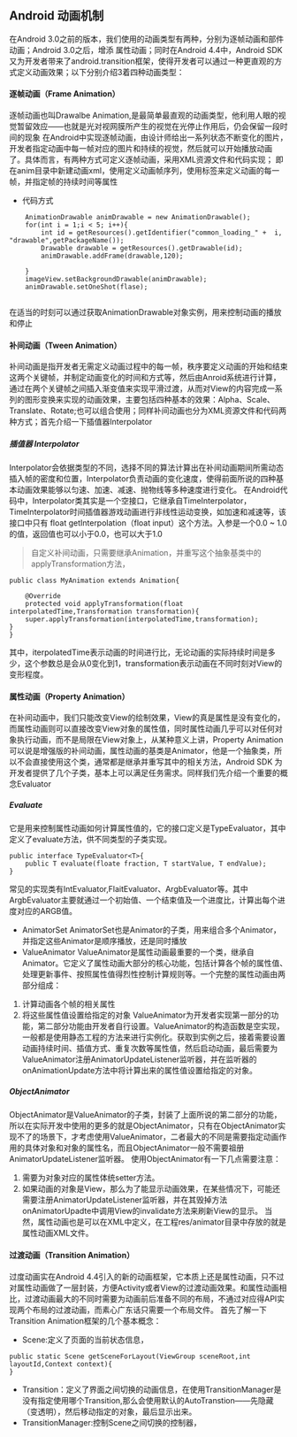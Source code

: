 ## Android 动画机制
在Android 3.0之前的版本，我们使用的动画类型有两种，分别为逐帧动画和部件动画；Android 3.0之后，增添 属性动画；同时在Android 4.4中，Android SDK又为开发者带来了android.transition框架，使得开发者可以通过一种更直观的方式定义动画效果；以下分别介绍3着四种动画类型：
#### 逐帧动画（Frame Animation）
逐帧动画也叫Drawalbe Animation,是最简单最直观的动画类型，他利用人眼的视觉暂留效应——也就是光对视网膜所产生的视觉在光停止作用后，仍会保留一段时间的现象
	在Android中实现逐帧动画，由设计师给出一系列状态不断变化的图片，开发者指定动画中每一帧对应的图片和持续的视觉，然后就可以开始播放动画 了。具体而言，有两种方式可定义逐帧动画，采用XML资源文件和代码实现；
即在anim目录中新建动画xml，使用<animation-list>定义动画帧序列，使用<item>标签来定义动画的每一帧，并指定帧的持续时间等属性
* 代码方式
```	
	AnimationDrawable animDrawable = new AnimationDrawable();
	for(int i = 1;i < 5; i++){
		int id = getResources().getIdentifier("common_loading_" +  i, "drawable",getPackageName());
		Drawable drawable = getResources().getDrawable(id);
		animDrawable.addFrame(drawable,120);
	
	}
	imageView.setBackgroundDrawable(animDrawable);
	animDrawable.setOneShot(flase);
	
```
在适当的时刻可以通过获取AnimationDrawable对象实例，用来控制动画的播放和停止
#### 补间动画（Tween Animation）
补间动画是指开发者无需定义动画过程中的每一帧，秩序要定义动画的开始和结束这两个关键帧，并制定动画变化的时间和方式等，然后由Anroid系统进行计算，通过在两个关键帧之间插入渐变值来实现平滑过渡，从而对View的内容完成一系列的图形变换来实现的动画效果，主要包括四种基本的效果：Alpha、Scale、Translate、Rotate;也可以组合使用；同样补间动画也分为XML资源文件和代码两种方式；首先介绍一下插值器Interpolator
##### 插值器 Interpolator
Interpolator会依据类型的不同，选择不同的算法计算出在补间动画期间所需动态插入帧的密度和位置，Interpolator负责动画的变化速度，使得前面所说的四种基本动画效果能够以匀速、加速、减速、抛物线等多种速度进行变化。
在Android代码中，Interpolator类其实是一个空接口，它继承自TimeInterpolator，TimeInterpolator时间插值器游戏动画进行非线性运动变换，如加速和减速等，该接口中只有 float getInterpolation（float input）这个方法。入参是一个0.0 ~ 1.0的值，返回值也可以小于0.0，也可以大于1.0
>自定义补间动画，只需要继承Animation，并重写这个抽象基类中的applyTransformation方法，
```
public class MyAnimation extends Animation{

	@Override
	protected void applyTransformation(float interpolatedTime,Transformation transformation){
	super.applyTransformation(interpolatedTime,transformation);
}
}
```
其中，iterpolatedTime表示动画的时间进行比，无论动画的实际持续时间是多少，这个参数总是会从0变化到1，transformation表示动画在不同时刻对View的变形程度。
#### 属性动画（Property Animation）
在补间动画中，我们只能改变View的绘制效果，View的真是属性是没有变化的，而属性动画则可以直接改变View对象的属性值，同时属性动画几乎可以对任何对象执行动画，而不是局限在View对象上，从某种意义上讲，Property Animation可以说是增强版的补间动画，属性动画的基类是Animator，他是一个抽象类，所以不会直接使用这个类，通常都是继承并重写其中的相关方法，Android SDK 为开发者提供了几个子类，基本上可以满足任务需求。同样我们先介绍一个重要的概念Evaluator
#####  Evaluate
它是用来控制属性动画如何计算属性值的，它的接口定义是TypeEvaluator，其中定义了evaluate方法，供不同类型的子类实现。
```
public interface TypeEvaluator<T>{
	public T evaluate(floate fraction, T startValue, T endValue);
}
```
常见的实现类有IntEvaluator,FlaitEvaluator、ArgbEvaluator等。其中ArgbEvaluator主要就通过一个初始值、一个结束值及一个进度比，计算出每个进度对应的ARGB值。
* AnimatorSet
 AnimatorSet也是Animator的子类，用来组合多个Animator，并指定这些Animator是顺序播放，还是同时播放
* ValueAnimator
  ValueAnimator是属性动画最重要的一个类，继承自Animator。它定义了属性动画大部分的核心功能，包括计算各个帧的属性值、处理更新事件、按照属性值得烈性控制计算规则等。一个完整的属性动画由两部分组成：
 1. 计算动画各个帧的相关属性
 2. 将这些属性值设置给指定的对象
ValueAnimator为开发者实现第一部分的功能，第二部分功能由开发者自行设置。ValueAnimator的构造函数是空实现，一般都是使用静态工程的方法来进行实例化。获取到实例之后，接着需要设置动画持续时间、插值方式、重复次数等属性值，然后启动动画，最后需要为ValueAnimator注册AnimatorUpdateListener监听器，并在监听器的onAnimationUpdate方法中将计算出来的属性值设置给指定的对象。
##### ObjectAnimator
ObjectAnimator是ValueAnimator的子类，封装了上面所说的第二部分的功能，所以在实际开发中使用的更多的就是ObjectAnimator，只有在ObjectAnimator实现不了的场景下，才考虑使用ValueAnimator，二者最大的不同是需要指定动画作用的具体对象和对象的属性名，而且ObjectAnimator一般不需要祖册AnimatorUpdateListener监听器。
使用ObjectAnimator有一下几点需要注意：
1. 需要为对象对应的属性体统setter方法。
2. 如果动画的对象是View，那么为了能显示动画效果，在某些情况下，可能还需要注册AnimatorUpdateListener监听器，并在其毁掉方法onAnimatorUpadte中调用View的invalidate方法来刷新View的显示。
当然，属性动画也是可以在XML中定义，在工程res/animator目录中存放的就是属性动画XML文件。
#### 过渡动画（Transition Animation）
过度动画实在Android 4.4引入的新的动画框架，它本质上还是属性动画，只不过对属性动画做了一层封装，方便Activity或者View的过渡动画效果。和属性动画相比，过渡动画最大的不同时需要为动画前后准备不同的布局，不通过对应得API实现两个布局的过渡动画，而素心广东话只需要一个布局文件。
首先了解一下Transition Animation框架的几个基本概念：
* Scene:定义了页面的当前状态信息，
```
public static Scene getSceneForLayout(ViewGroup sceneRoot,int layoutId,Context context){
}
```
* Transition：定义了界面之间切换的动画信息，在使用TransitionManager是没有指定使用哪个Transition,那么会使用默认的AutoTranstion——先隐藏（变透明），然后移动指定的对象，最后显示出来。
* TransitionManager:控制Scene之间切换的控制器，
